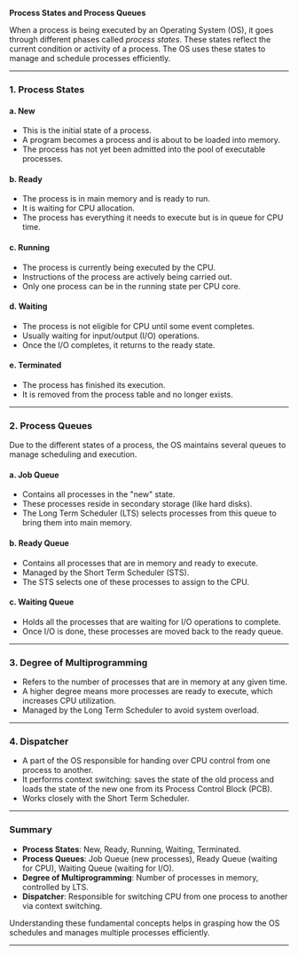 **Process States and Process Queues**

When a process is being executed by an Operating System (OS), it goes through different phases called *process states*. These states reflect the current condition or activity of a process. The OS uses these states to manage and schedule processes efficiently.

---

### 1. Process States

#### a. New

* This is the initial state of a process.
* A program becomes a process and is about to be loaded into memory.
* The process has not yet been admitted into the pool of executable processes.

#### b. Ready

* The process is in main memory and is ready to run.
* It is waiting for CPU allocation.
* The process has everything it needs to execute but is in queue for CPU time.

#### c. Running

* The process is currently being executed by the CPU.
* Instructions of the process are actively being carried out.
* Only one process can be in the running state per CPU core.

#### d. Waiting

* The process is not eligible for CPU until some event completes.
* Usually waiting for input/output (I/O) operations.
* Once the I/O completes, it returns to the ready state.

#### e. Terminated

* The process has finished its execution.
* It is removed from the process table and no longer exists.

---

### 2. Process Queues

Due to the different states of a process, the OS maintains several queues to manage scheduling and execution.

#### a. Job Queue

* Contains all processes in the "new" state.
* These processes reside in secondary storage (like hard disks).
* The Long Term Scheduler (LTS) selects processes from this queue to bring them into main memory.

#### b. Ready Queue

* Contains all processes that are in memory and ready to execute.
* Managed by the Short Term Scheduler (STS).
* The STS selects one of these processes to assign to the CPU.

#### c. Waiting Queue

* Holds all the processes that are waiting for I/O operations to complete.
* Once I/O is done, these processes are moved back to the ready queue.

---

### 3. Degree of Multiprogramming

* Refers to the number of processes that are in memory at any given time.
* A higher degree means more processes are ready to execute, which increases CPU utilization.
* Managed by the Long Term Scheduler to avoid system overload.

---

### 4. Dispatcher

* A part of the OS responsible for handing over CPU control from one process to another.
* It performs context switching: saves the state of the old process and loads the state of the new one from its Process Control Block (PCB).
* Works closely with the Short Term Scheduler.

---

### Summary

* **Process States**: New, Ready, Running, Waiting, Terminated.
* **Process Queues**: Job Queue (new processes), Ready Queue (waiting for CPU), Waiting Queue (waiting for I/O).
* **Degree of Multiprogramming**: Number of processes in memory, controlled by LTS.
* **Dispatcher**: Responsible for switching CPU from one process to another via context switching.

Understanding these fundamental concepts helps in grasping how the OS schedules and manages multiple processes efficiently.

---